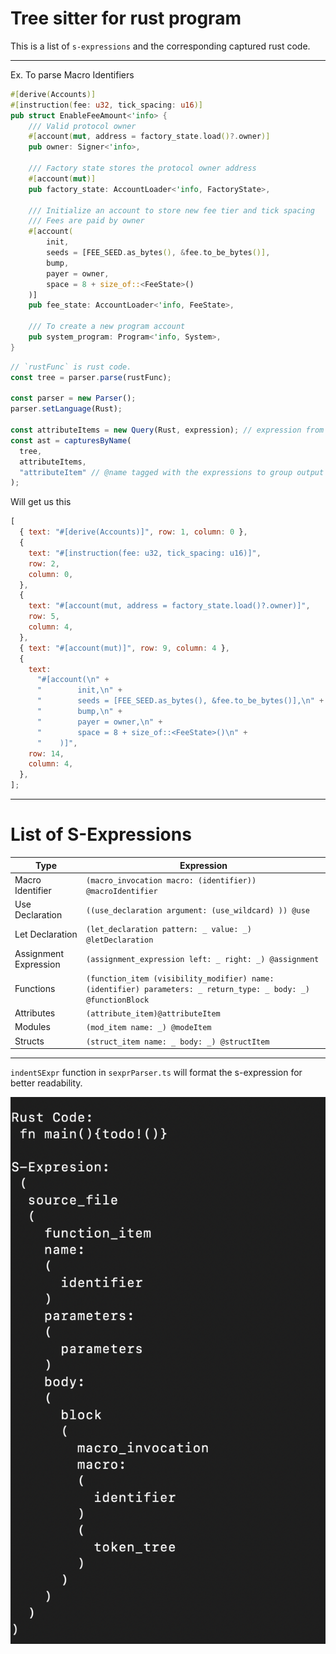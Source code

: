 # Tree sitter for rust program

This is a list of `s-expressions` and the corresponding captured rust code.

---

Ex. To parse Macro Identifiers

```rust
#[derive(Accounts)]
#[instruction(fee: u32, tick_spacing: u16)]
pub struct EnableFeeAmount<'info> {
    /// Valid protocol owner
    #[account(mut, address = factory_state.load()?.owner)]
    pub owner: Signer<'info>,

    /// Factory state stores the protocol owner address
    #[account(mut)]
    pub factory_state: AccountLoader<'info, FactoryState>,

    /// Initialize an account to store new fee tier and tick spacing
    /// Fees are paid by owner
    #[account(
        init,
        seeds = [FEE_SEED.as_bytes(), &fee.to_be_bytes()],
        bump,
        payer = owner,
        space = 8 + size_of::<FeeState>()
    )]
    pub fee_state: AccountLoader<'info, FeeState>,

    /// To create a new program account
    pub system_program: Program<'info, System>,
}
```

```js
// `rustFunc` is rust code.
const tree = parser.parse(rustFunc);

const parser = new Parser();
parser.setLanguage(Rust);

const attributeItems = new Query(Rust, expression); // expression from the table below
const ast = capturesByName(
  tree,
  attributeItems,
  "attributeItem" // @name tagged with the expressions to group output
);
```

Will get us this

```js
[
  { text: "#[derive(Accounts)]", row: 1, column: 0 },
  {
    text: "#[instruction(fee: u32, tick_spacing: u16)]",
    row: 2,
    column: 0,
  },
  {
    text: "#[account(mut, address = factory_state.load()?.owner)]",
    row: 5,
    column: 4,
  },
  { text: "#[account(mut)]", row: 9, column: 4 },
  {
    text:
      "#[account(\n" +
      "        init,\n" +
      "        seeds = [FEE_SEED.as_bytes(), &fee.to_be_bytes()],\n" +
      "        bump,\n" +
      "        payer = owner,\n" +
      "        space = 8 + size_of::<FeeState>()\n" +
      "    )]",
    row: 14,
    column: 4,
  },
];
```

---

# List of S-Expressions

| Type                  | Expression                                                                                                     |
| --------------------- | -------------------------------------------------------------------------------------------------------------- |
| Macro Identifier      | `(macro_invocation macro: (identifier)) @macroIdentifier`                                                      |
| Use Declaration       | `((use_declaration argument: (use_wildcard) )) @use`                                                           |
| Let Declaration       | `(let_declaration pattern: _ value: _) @letDeclaration`                                                        |
| Assignment Expression | `(assignment_expression left: _ right: _) @assignment`                                                         |
| Functions             | `(function_item (visibility_modifier) name: (identifier) parameters: _ return_type: _ body: _) @functionBlock` |
| Attributes            | `(attribute_item)@attributeItem`                                                                               |
| Modules               | `(mod_item name: _) @modeItem`                                                                                 |
| Structs               | `(struct_item name: _ body: _) @structItem`                                                                    |

---

`indentSExpr` function in `sexprParser.ts` will format the s-expression for better readability.

![](./sexpr-format.png)
